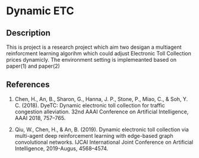# Dynamic ETC

## Description

This is project is a research project which aim two desigan a multiagent reinforcment learning algorihm which could adjust Electronic Toll Collection prices dynamicly.
The environment setting is implemeanted based on paper(1) and paper(2)

## References

1. Chen, H., An, B., Sharon, G., Hanna, J. P., Stone, P., Miao, C., & Soh, Y. C. (2018). DyeTC: Dynamic electronic toll collection for traffic congestion alleviation. 32nd AAAI Conference on Artificial Intelligence, AAAI 2018, 757–765.

2. Qiu, W., Chen, H., & An, B. (2019). Dynamic electronic toll collection via multi-agent deep reinforcement learning with edge-based graph convolutional networks. IJCAI International Joint Conference on Artificial Intelligence, 2019-Augus, 4568–4574.